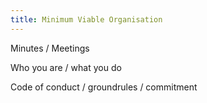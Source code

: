 ```yaml
---
title: Minimum Viable Organisation
---
```


Minutes / Meetings

Who you are / what you do

Code of conduct / groundrules / commitment
